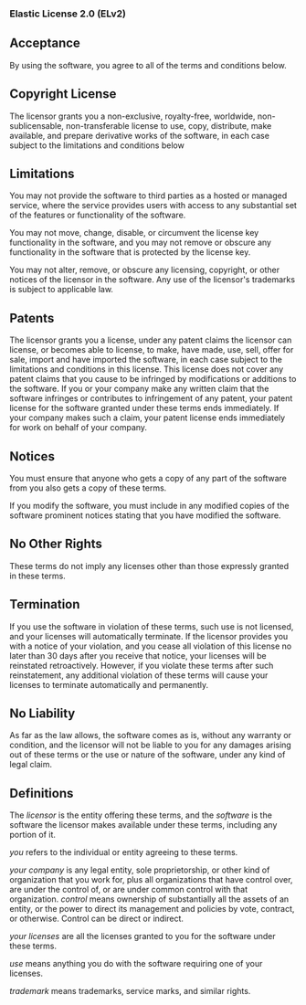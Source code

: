 ### Elastic License 2.0 (ELv2)

## Acceptance ## 
By using the software, you agree to all of the terms and conditions below.

## Copyright License
The licensor grants you a non-exclusive, royalty-free, worldwide, non-sublicensable, non-transferable license to use, copy, distribute, make available, and prepare derivative works of the software, in each case subject to the limitations and conditions below

## Limitations
You may not provide the software to third parties as a hosted or managed service, where the service provides users with access to any substantial set of the features or functionality of the software.

You may not move, change, disable, or circumvent the license key functionality in the software, and you may not remove or obscure any functionality in the software that is protected by the license key.

You may not alter, remove, or obscure any licensing, copyright, or other notices of the licensor in the software. Any use of the licensor's trademarks is subject to applicable law.

## Patents
The licensor grants you a license, under any patent claims the licensor can license, or becomes able to license, to make, have made, use, sell, offer for sale, import and have imported the software, in each case subject to the limitations and conditions in this license. This license does not cover any patent claims that you cause to be infringed by modifications or additions to the software. If you or your company make any written claim that the software infringes or contributes to infringement of any patent, your patent license for the software granted under these terms ends immediately. If your company makes such a claim, your patent license ends immediately for work on behalf of your company.

## Notices
You must ensure that anyone who gets a copy of any part of the software from you also gets a copy of these terms.

If you modify the software, you must include in any modified copies of the software prominent notices stating that you have modified the software.

## No Other Rights
These terms do not imply any licenses other than those expressly granted in these terms.

## Termination
If you use the software in violation of these terms, such use is not licensed, and your licenses will automatically terminate. If the licensor provides you with a notice of your violation, and you cease all violation of this license no later than 30 days after you receive that notice, your licenses will be reinstated retroactively. However, if you violate these terms after such reinstatement, any additional violation of these terms will cause your licenses to terminate automatically and permanently.

## No Liability
As far as the law allows, the software comes as is, without any warranty or condition, and the licensor will not be liable to you for any damages arising out of these terms or the use or nature of the software, under any kind of legal claim.

## Definitions
The *licensor* is the entity offering these terms, and the *software* is the software the licensor makes available under these terms, including any portion of it.

*you* refers to the individual or entity agreeing to these terms.

*your company* is any legal entity, sole proprietorship, or other kind of organization that you work for, plus all organizations that have control over, are under the control of, or are under common control with that organization. *control* means ownership of substantially all the assets of an entity, or the power to direct its management and policies by vote, contract, or otherwise. Control can be direct or indirect.

*your licenses* are all the licenses granted to you for the software under these terms.

*use* means anything you do with the software requiring one of your licenses.

*trademark* means trademarks, service marks, and similar rights.
